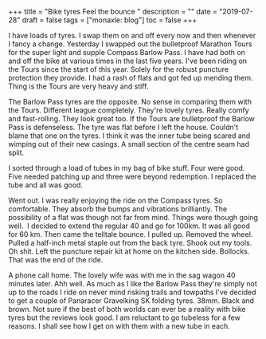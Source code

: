 +++
title = "Bike tyres  Feel the bounce "
description = ""
date = "2019-07-28"
draft = false
tags = ["monaxle: blog"]
toc = false
+++

I have loads of tyres. I swap them on and off every now and then whenever I fancy a change. Yesterday I swapped out the bulletproof Marathon Tours for the super light and supple Compass Barlow Pass. I have had both on and off the bike at various times in the last five years. I've been riding on the Tours since the start of this year. Solely for the robust puncture protection they provide. I had a rash of flats and got fed up mending them. Thing is the Tours are very heavy and stiff.

The Barlow Pass tyres are the opposite. No sense in comparing them with the Tours.  Different league completely. They're lovely tyres. Really comfy and fast-rolling. They look great too. If the Tours are bulletproof the Barlow Pass is defenseless. The tyre was flat before I left the house. Couldn't blame that one on the tyres. I think it was the inner tube being scared and wimping out of their new casings. A small section of the centre seam had split. 

I sorted through a load of tubes in my bag of bike stuff. Four were good. Five needed patching up and three were beyond redemption. I replaced the tube and all was good.

Went out. I was really enjoying the ride on the Compass tyres. So comfortable. They absorb the bumps and vibrations brilliantly. The possibility of a flat was though not far from mind. Things were though going well.  I decided to extend the regular 40 and go for 100km. It was all good for 60 km. Then came the telltale bounce. I pulled up. Removed the wheel. Pulled a half-inch metal staple out from the back tyre. Shook out my tools. Oh shit. Left the puncture repair kit at home on the kitchen side. Bollocks. That was the end of the ride.

A phone call home. The lovely wife was with me in the sag wagon 40 minutes later. Ahh well. As much as I like the Barlow Pass they're simply not up to the roads I ride on never mind risking trails and towpaths I've decided to get a couple of Panaracer Gravelking SK folding tyres. 38mm. Black and brown. Not sure if the best of both worlds can ever be a reality with bike tyres but the reviews look good. I am reluctant to go tubeless for a few reasons. I shall see how I get on with them with a new tube in each.